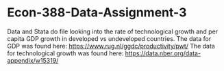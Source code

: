 # Econ-388-Data-Assignment-3
Data and Stata do file looking into the rate of technological growth and per capita GDP growth in developed vs undeveloped countries.
The data for GDP was found here: https://www.rug.nl/ggdc/productivity/pwt/
The data for technological growth was found here: https://data.nber.org/data-appendix/w15319/
